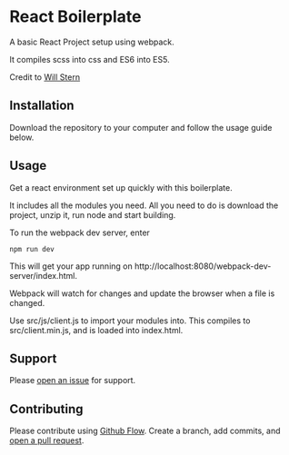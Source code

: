 # React Boilerplate

A basic React Project setup using webpack.

It compiles scss into css and ES6 into ES5.

Credit to [Will Stern](https://github.com/learncodeacademy/react-js-tutorials)

## Installation

Download the repository to your computer and follow the usage guide below.

## Usage

Get a react environment set up quickly with this boilerplate.

It includes all the modules you need. All you need to do is download the project, unzip it, run node and start building.

To run the webpack dev server, enter

```
npm run dev
```

This will get your app running on http://localhost:8080/webpack-dev-server/index.html.

Webpack will watch for changes and update the browser when a file is changed.

Use src/js/client.js to import your modules into. This compiles to src/client.min.js, and is loaded into index.html.


## Support

Please [open an issue](https://github.com/eddyerburgh/react-boilerplate/issues/new) for support.

## Contributing

Please contribute using [Github Flow](https://guides.github.com/introduction/flow/). Create a branch, add commits, and [open a pull request](https://github.com/eddyerburgh/react-boilerplate/compare/).
